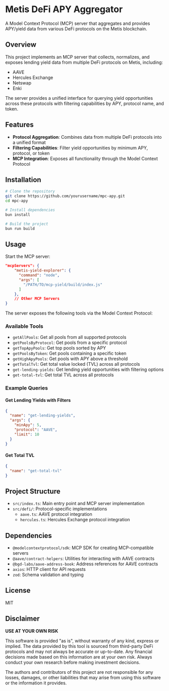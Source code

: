 # Metis DeFi APY Aggregator

A Model Context Protocol (MCP) server that aggregates and provides APY/yield data from various DeFi protocols on the Metis blockchain.

## Overview

This project implements an MCP server that collects, normalizes, and exposes lending yield data from multiple DeFi protocols on Metis, including:

- AAVE
- Hercules Exchange
- Netswap
- Enki

The server provides a unified interface for querying yield opportunities across these protocols with filtering capabilities by APY, protocol name, and token.

## Features

- **Protocol Aggregation**: Combines data from multiple DeFi protocols into a unified format
- **Filtering Capabilities**: Filter yield opportunities by minimum APY, protocol, or token
- **MCP Integration**: Exposes all functionality through the Model Context Protocol

## Installation

```bash
# Clone the repository
git clone https://github.com/yourusername/mpc-apy.git
cd mpc-apy

# Install dependencies
bun install

# Build the project
bun run build
```

## Usage

Start the MCP server:

```json
"mcpServers": {
    "metis-yield-explorer": {
      "command": "node",
      "args": [
        "/PATH/TO/mcp-yield/build/index.js"
      ]
    },
    // Other MCP Servers
}
```

The server exposes the following tools via the Model Context Protocol:

### Available Tools

- `getAllPools`: Get all pools from all supported protocols
- `getPoolsByProtocol`: Get pools from a specific protocol
- `getTopApyPools`: Get top pools sorted by APY
- `getPoolsByToken`: Get pools containing a specific token
- `getHighApyPools`: Get pools with APY above a threshold
- `getTotalTvl`: Get total value locked (TVL) across all protocols
- `get-lending-yields`: Get lending yield opportunities with filtering options
- `get-total-tvl`: Get total TVL across all protocols

### Example Queries

#### Get Lending Yields with Filters

```json
{
  "name": "get-lending-yields",
  "args": {
    "minApy": 5,
    "protocol": "AAVE",
    "limit": 10
  }
}
```

#### Get Total TVL

```json
{
  "name": "get-total-tvl"
}
```

## Project Structure

- `src/index.ts`: Main entry point and MCP server implementation
- `src/defi/`: Protocol-specific implementations
  - `aave.ts`: AAVE protocol integration
  - `hercules.ts`: Hercules Exchange protocol integration

## Dependencies

- `@modelcontextprotocol/sdk`: MCP SDK for creating MCP-compatible servers
- `@aave/contract-helpers`: Utilities for interacting with AAVE contracts
- `@bgd-labs/aave-address-book`: Address references for AAVE contracts
- `axios`: HTTP client for API requests
- `zod`: Schema validation and typing

## License

MIT

## Disclaimer

**USE AT YOUR OWN RISK**

This software is provided "as is", without warranty of any kind, express or implied. The data provided by this tool is sourced from third-party DeFi protocols and may not always be accurate or up-to-date. Any financial decisions made based on this information are at your own risk. Always conduct your own research before making investment decisions.

The authors and contributors of this project are not responsible for any losses, damages, or other liabilities that may arise from using this software or the information it provides.
